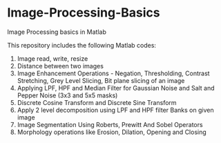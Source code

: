 # Image-Processing-Basics
Image Processing basics in Matlab

This repository includes the following Matlab codes:

1. Image read, write, resize
2. Distance between two images
3. Image Enhancement Operations - Negation, Thresholding, Contrast Stretching, Grey Level Slicing, Bit plane slicing of an image
4. Applying LPF, HPF and Median Filter for Gaussian Noise and Salt and Pepper Noise (3x3 and 5x5 masks)
5. Discrete Cosine Transform and Discrete Sine Transform
6. Apply 2 level decomposition using LPF and HPF filter Banks on given image
7. Image Segmentation Using Roberts, Prewitt And Sobel Operators  
8. Morphology operations like Erosion, Dilation, Opening and Closing
